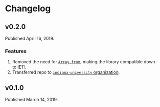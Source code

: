 # Changelog

## v0.2.0

Published April 16, 2019.

### Features

1. Removed the need for [`Array.from`](https://developer.mozilla.org/en-US/docs/Web/JavaScript/Reference/Global_Objects/Array/from), making the library compatible down to IE11.
2. Transferred repo to [`indiana-university` organization](https://github.com/indiana-university).

## v0.1.0

Published March 14, 2019.
